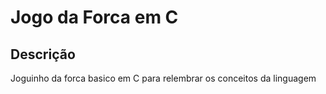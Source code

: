 # Jogo da Forca em C

## Descrição
Joguinho da forca basico em C para relembrar os conceitos da linguagem 
